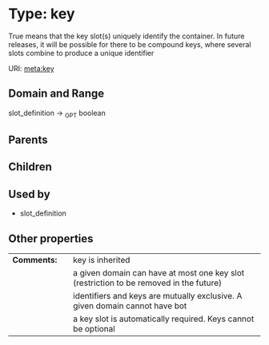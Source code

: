 
# Type: key


True means that the key slot(s) uniquely identify the container. In future releases, it will be possible for there to be compound keys, where several slots combine to produce a unique identifier

URI: [meta:key](https://w3id.org/biolink/biolinkml/meta/key)


## Domain and Range

slot_definition ->  <sub>OPT</sub> boolean

## Parents


## Children


## Used by

 * slot_definition

## Other properties

|  |  |  |
| --- | --- | --- |
| **Comments:** | | key is inherited |
|  | | a given domain can have at most one key slot (restriction to be removed in the future) |
|  | | identifiers and keys are mutually exclusive.  A given domain cannot have bot |
|  | | a key slot is automatically required.  Keys cannot be optional |

